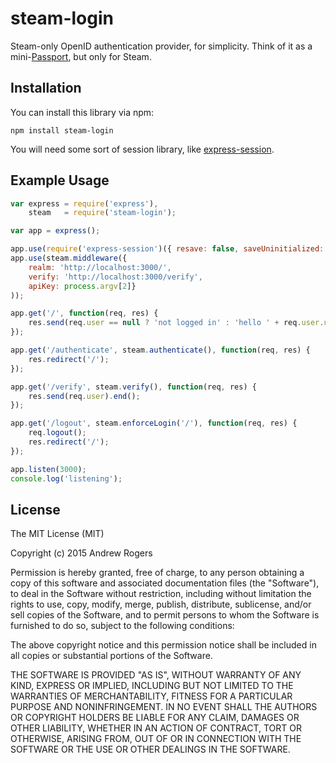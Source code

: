 # steam-login

Steam-only OpenID authentication provider, for simplicity. Think of it as a mini-[Passport](http://passportjs.org/), but only for Steam.

## Installation
You can install this library via npm:
```
npm install steam-login
```
You will need some sort of session library, like [express-session](https://github.com/expressjs/session).

## Example Usage

```js
var express = require('express'),
    steam   = require('steam-login');

var app = express();

app.use(require('express-session')({ resave: false, saveUninitialized: false, secret: 'a secret' }));
app.use(steam.middleware({
	realm: 'http://localhost:3000/', 
	verify: 'http://localhost:3000/verify',
	apiKey: process.argv[2]}
));

app.get('/', function(req, res) {
	res.send(req.user == null ? 'not logged in' : 'hello ' + req.user.username).end();
});

app.get('/authenticate', steam.authenticate(), function(req, res) {
	res.redirect('/');
});

app.get('/verify', steam.verify(), function(req, res) {
	res.send(req.user).end();
});

app.get('/logout', steam.enforceLogin('/'), function(req, res) {
	req.logout();
	res.redirect('/');
});

app.listen(3000);
console.log('listening');
```

## License

The MIT License (MIT)

Copyright (c) 2015 Andrew Rogers

Permission is hereby granted, free of charge, to any person obtaining a copy
of this software and associated documentation files (the "Software"), to deal
in the Software without restriction, including without limitation the rights
to use, copy, modify, merge, publish, distribute, sublicense, and/or sell
copies of the Software, and to permit persons to whom the Software is
furnished to do so, subject to the following conditions:

The above copyright notice and this permission notice shall be included in
all copies or substantial portions of the Software.

THE SOFTWARE IS PROVIDED "AS IS", WITHOUT WARRANTY OF ANY KIND, EXPRESS OR
IMPLIED, INCLUDING BUT NOT LIMITED TO THE WARRANTIES OF MERCHANTABILITY,
FITNESS FOR A PARTICULAR PURPOSE AND NONINFRINGEMENT. IN NO EVENT SHALL THE
AUTHORS OR COPYRIGHT HOLDERS BE LIABLE FOR ANY CLAIM, DAMAGES OR OTHER
LIABILITY, WHETHER IN AN ACTION OF CONTRACT, TORT OR OTHERWISE, ARISING FROM,
OUT OF OR IN CONNECTION WITH THE SOFTWARE OR THE USE OR OTHER DEALINGS IN
THE SOFTWARE.